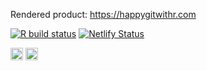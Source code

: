 Rendered product: <https://happygitwithr.com>

<!-- badges: start -->
[![R build status](https://github.com/jennybc/happy-git-with-r/workflows/build-book/badge.svg)](https://github.com/jennybc/happy-git-with-r/actions)
[![Netlify Status](https://api.netlify.com/api/v1/badges/4e9fea2e-d99c-484e-be1a-9d8605393f4e/deploy-status)](https://app.netlify.com/sites/happygitwithr/deploys)
<!-- badges: end -->


<a alt = "Netlify Delopyments" href="https://app.netlify.com/sites/happygitwithr/deploys"><img src="https://www.netlify.com/img/global/badges/netlify-color-accent.svg" height = 20 /></a>
<a rel="license" href="http://creativecommons.org/licenses/by-nc/4.0/"><img alt="Creative Commons License" style="border-width:0" src="https://i.creativecommons.org/l/by-nc/4.0/88x31.png" height = 20 /></a>
